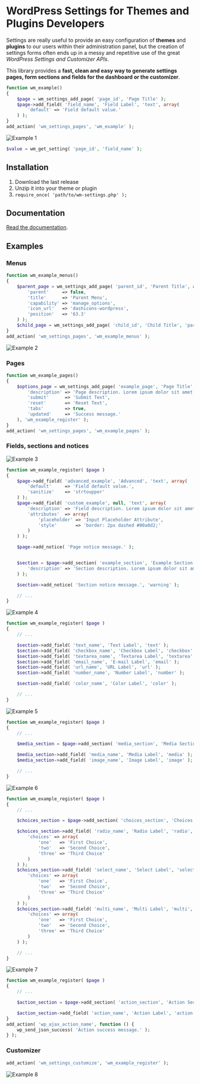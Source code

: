 # WordPress Settings for Themes and Plugins Developers

Settings are really useful to provide an easy configuration of **themes** and **plugins** to our users within their administration panel, but the creation of settings forms often ends up in a messy and repetitive use of the great *WordPress Settings and Customizer APIs*.

This library provides a **fast, clean and easy way to generate settings pages, form sections and fields for the dashboard or the customizer**.

```php
function wm_example()
{
	$page = wm_settings_add_page( 'page_id', 'Page Title' );
	$page->add_field( 'field_name', 'Field Label', 'text', array(
		'default' => 'Field default value.'
	) );
}
add_action( 'wm_settings_pages', 'wm_example' );
```

![Example 1](screenshot-1.jpg)

```php
$value = wm_get_setting( 'page_id', 'field_name' );
```

## Installation

1. Download the last release
2. Unzip it into your theme or plugin
3. `require_once( 'path/to/wm-settings.php' );`

## Documentation

[Read the documentation](http://webmaestro.fr/wordpress-settings-api-options-pages/#wm-settings-doc).

## Examples

### Menus

```php
function wm_example_menus()
{
	$parent_page = wm_settings_add_page( 'parent_id', 'Parent Title', array(
		'parent'     => false,
		'title'      => 'Parent Menu',
		'capability' => 'manage_options',
		'icon_url'   => 'dashicons-wordpress',
		'position'   => '63.3'
	) );
	$child_page = wm_settings_add_page( 'child_id', 'Child Title', 'parent_id' );
}
add_action( 'wm_settings_pages', 'wm_example_menus' );
```

![Example 2](screenshot-2.jpg)

### Pages

```php
function wm_example_pages()
{
	$options_page = wm_settings_add_page( 'example_page', 'Page Title', 'options-general.php', array(
		'description' => 'Page description. Lorem ipsum dolor sit amet.',
		'submit'      => 'Submit Text',
		'reset'       => 'Reset Text',
		'tabs'        => true,
		'updated'     => 'Success message.'
	), 'wm_example_register' );
}
add_action( 'wm_settings_pages', 'wm_example_pages' );
```

### Fields, sections and notices

![Example 3](screenshot-3.jpg)

```php
function wm_example_register( $page )
{
	$page->add_field( 'advanced_example', 'Advanced', 'text', array(
		'default'     => 'Field default value.',
		'sanitize'    => 'strtoupper'
	) );
	$page->add_field( 'custom_example', null, 'text', array(
		'description' => 'Field description. Lorem ipsum dolor sit amet.',
		'attributes'  => array(
			'placeholder' => 'Input Placeholder Attribute',
			'style'       => 'border: 2px dashed #00a0d2;'
		)
	) );

	$page->add_notice( 'Page notice message.' );


	$section = $page->add_section( 'example_section', 'Example Section', array(
		'description' => 'Section description. Lorem ipsum dolor sit amet.'
	) );

	$section->add_notice( 'Section notice message.', 'warning' );

    // ...
}
```

![Example 4](screenshot-4.jpg)

```php
function wm_example_register( $page )
{
    // ...

	$section->add_field( 'text_name', 'Text Label', 'text' );
	$section->add_field( 'checkbox_name', 'Checkbox Label', 'checkbox' );
	$section->add_field( 'textarea_name', 'Textarea Label', 'textarea' );
	$section->add_field( 'email_name', 'E-mail Label', 'email' );
	$section->add_field( 'url_name', 'URL Label', 'url' );
	$section->add_field( 'number_name', 'Number Label', 'number' );

	$section->add_field( 'color_name', 'Color Label', 'color' );

    // ...
}
```

![Example 5](screenshot-5.jpg)

```php
function wm_example_register( $page )
{
    // ...

	$media_section = $page->add_section( 'media_section', 'Media Section' );

	$media_section->add_field( 'media_name', 'Media Label', 'media' );
	$media_section->add_field( 'image_name', 'Image Label', 'image' );

    // ...
}
```

![Example 6](screenshot-6.jpg)

```php
function wm_example_register( $page )
{
    // ...

	$choices_section = $page->add_section( 'choices_section', 'Choices Section' );

	$choices_section->add_field( 'radio_name', 'Radio Label', 'radio', array(
		'choices' => array(
			'one'   => 'First Choice',
			'two'   => 'Second Choice',
			'three' => 'Third Choice'
		)
	) );
	$choices_section->add_field( 'select_name', 'Select Label', 'select', array(
		'choices' => array(
			'one'   => 'First Choice',
			'two'   => 'Second Choice',
			'three' => 'Third Choice'
		)
	) );
	$choices_section->add_field( 'multi_name', 'Multi Label', 'multi', array(
		'choices' => array(
			'one'   => 'First Choice',
			'two'   => 'Second Choice',
			'three' => 'Third Choice'
		)
	) );

    // ...
}
```

![Example 7](screenshot-7.jpg)

```php
function wm_example_register( $page )
{
    // ...

	$action_section = $page->add_section( 'action_section', 'Action Section' );

	$action_section->add_field( 'action_name', 'Action Label', 'action' );
}
add_action( 'wp_ajax_action_name', function () {
	wp_send_json_success( 'Action success message.' );
} );
```

### Customizer

```php
add_action( 'wm_settings_customize', 'wm_example_register' );
```

![Example 8](screenshot-8.jpg)
